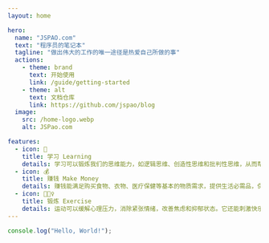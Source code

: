 ```yaml
---
layout: home

hero:
  name: "JSPAO.com"
  text: "程序员的笔记本"
  tagline: "做出伟大的工作的唯一途径是热爱自己所做的事"
  actions:
    - theme: brand
      text: 开始使用
      link: /guide/getting-started
    - theme: alt
      text: 文档仓库
      link: https://github.com/jspao/blog
  image:
    src: /home-logo.webp
    alt: JSPao.com

features:
  - icon: 📙
    title: 学习 Learning
    details: 学习可以锻炼我们的思维能力，如逻辑思维、创造性思维和批判性思维，从而帮助我们更好地解决问题、做出决策。
  - icon: 💰
    title: 赚钱 Make Money
    details: 赚钱能满足购买食物、衣物、医疗保健等基本的物质需求，提供生活必需品，保证个人和家庭的基本生活。
  - icon: 🏃🏻‍♀️
    title: 锻炼 Exercise
    details: 运动可以缓解心理压力，消除紧张情绪，改善焦虑和抑郁状态。它还能刺激快乐激素内啡肽的产生，有助于心理健康。
---
```


```js
console.log("Hello, World!");
```

<style>
:root {
  --vp-home-hero-name-color: transparent;
  --vp-home-hero-name-background: -webkit-linear-gradient(120deg, #3476fd 30%, #41d1ff);

  --vp-home-hero-image-background-image: linear-gradient(-45deg, #38c2ff38 50%, #38c2ff38 50%);
  --vp-home-hero-image-filter: blur(44px);
}

@media (min-width: 640px) {
  :root {
    --vp-home-hero-image-filter: blur(56px);
  }
}

@media (min-width: 960px) {
  :root {
    --vp-home-hero-image-filter: blur(68px);
  }
}
</style>
